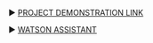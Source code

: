 ▶ [PROJECT DEMONSTRATION LINK](https://mdsharu.github.io/CCR/)

▶ [WATSON ASSISTANT](https://web-chat.global.assistant.watson.appdomain.cloud/preview.html?backgroundImageURL=https%3A%2F%2Feu-gb.assistant.watson.cloud.ibm.com%2Fpublic%2Fimages%2Fupx-8e1aea54-6a03-4458-a707-4160ea4f6d86%3A%3Aefd43f23-2b92-42d3-9587-cc1b975c8dd0&integrationID=3dcff0c6-50de-496d-a44c-843e32058eaa&region=eu-gb&serviceInstanceID=8e1aea54-6a03-4458-a707-4160ea4f6d86)
